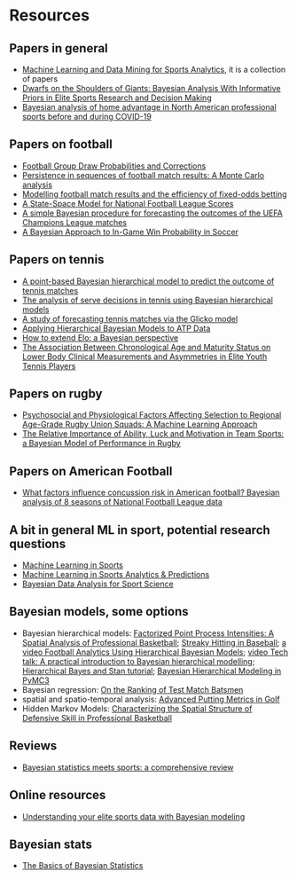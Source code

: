# Resources

## Papers in general
- [Machine Learning and Data Mining for Sports Analytics](https://link.springer.com/book/10.1007/978-3-030-17274-9), it is a collection of papers
- [Dwarfs on the Shoulders of Giants: Bayesian Analysis With Informative Priors in Elite Sports Research and Decision Making](https://www.frontiersin.org/articles/10.3389/fspor.2022.793603/full)
- [Bayesian analysis of home advantage in North American professional sports before and during COVID-19](https://www.nature.com/articles/s41598-021-93533-w)
 
 
 
## Papers on football
- [Football Group Draw Probabilities and Corrections](https://arxiv.org/abs/2205.06578)
- [Persistence in sequences of football match results: A Monte Carlo analysis](https://www.sciencedirect.com/science/article/abs/pii/S0377221702006811)
- [Modelling football match results and the efficiency of fixed-odds betting](https://www.stat.berkeley.edu/~aldous/157/Papers/goddard.pdf)
- [A State-Space Model for National Football League Scores](https://www.jstor.org/stable/2669599)
- [A simple Bayesian procedure for forecasting the outcomes of the UEFA Champions League matches](https://arxiv.org/ftp/arxiv/papers/1501/1501.05831.pdf)
- [A Bayesian Approach to In-Game Win Probability in Soccer](https://dl.acm.org/doi/abs/10.1145/3447548.3467194?casa_token=ST0B_-86gWAAAAAA:KG7kSPv0HW4OsMaFc7KlADxcnYkqADRb8LCn1OARMY9657N1l-Wrw0DyFchCuWu0CBFZEk6dHN5p)

## Papers on tennis
- [A point-based Bayesian hierarchical model to predict the outcome of tennis matches](https://www.degruyter.com/document/doi/10.1515/jqas-2018-0008/html?casa_token=dvyp1t--mwoAAAAA:Huf-X0Wlzv1lI_3vVp-vRI_SbvoFXLWfhaFGuxHcqUgYaEv5pp9DuyO0Ff0I2-1_P-RzyYOpuw)
- [The analysis of serve decisions in tennis using Bayesian hierarchical models](https://link.springer.com/article/10.1007/s10479-021-04481-7)
- [A study of forecasting tennis matches via the Glicko model](https://journals.plos.org/plosone/article?id=10.1371/journal.pone.0266838)
- [Applying Hierarchical Bayesian Models to ATP Data](https://www.stat.cmu.edu/cmsac/conference/2021/assets/pdf/HoraceShew.pdf)
- [How to extend Elo: a Bayesian perspective](https://www.degruyter.com/document/doi/10.1515/jqas-2020-0066/html?casa_token=nqKAc0N03CUAAAAA:muZb14klBEzY9paXCkYXLuQw822TVmvJazYoyJvvMEVXtB32ag1BniYjkklBLUKE3gN8NuHXkg)
- [The Association Between Chronological Age and Maturity Status on Lower Body Clinical Measurements and Asymmetries in Elite Youth Tennis Players](https://journals.sagepub.com/doi/full/10.1177/19417381221083319?casa_token=fbmzovvUPLIAAAAA%3Atn-TgD8auFXQ3ibxTTYcYvltrr-RqPBiDWl_dY_aqDGtRyQYXexQ9g4mwedVr8rHSfnm2-fOdNJA)

## Papers on rugby
- [Psychosocial and Physiological Factors Affecting Selection to Regional Age-Grade Rugby Union Squads: A Machine Learning Approach](https://www.mdpi.com/2075-4663/10/3/35?utm_campaign=releaseissue_sportsutm_medium=emailutm_source=releaseissueutm_term=titlelink7)
- [The Relative Importance of Ability, Luck and Motivation in Team Sports: a Bayesian Model of Performance in Rugby](https://arxiv.org/abs/2110.00001)

## Papers on American Football
- [What factors influence concussion risk in American football? Bayesian analysis of 8 seasons of National Football League data](https://www.medrxiv.org/content/10.1101/2022.01.29.22270096v1)

## A bit in general ML in sport, potential research questions
- [Machine Learning in Sports](https://drops.dagstuhl.de/opus/volltexte/2022/15917/pdf/dagrep_v011_i009_p045_21411.pdf)
- [Machine Learning in Sports Analytics & Predictions](https://intellectdata.com/machine-learning-in-sports-analytics-predictions/)
- [Bayesian Data Analysis for Sport Science](https://sportrxiv.org/index.php/server/preprint/view/116/version/128)


## Bayesian models, some options

- Bayesian hierarchical models: [Factorized Point Process Intensities: A Spatial Analysis of Professional Basketball](https://arxiv.org/abs/1401.0942); [Streaky Hitting in Baseball](https://www.stat.berkeley.edu/~aldous/157/Papers/albert_streaky.pdf); [a video Football Analytics Using Hierarchical Bayesian Models](https://www.youtube.com/watch?v=PPQ7RykrYK8); [video Tech talk: A practical introduction to Bayesian hierarchical modelling](https://www.youtube.com/watch?v=38yOWMMCeMk); [Hierarchical Bayes and Stan tutorial](https://medium.com/@nikhil_garg/hierarchical-bayes-and-stan-tutorial-example-7df7d4d5193); [Bayesian Hierarchical Modeling in PyMC3](https://towardsdatascience.com/bayesian-hierarchical-modeling-in-pymc3-d113c97f5149)
- Bayesian regression: [On the Ranking of Test Match Batsmen](https://arxiv.org/abs/1806.05496)
- spatial and spatio-temporal analysis: [Advanced Putting Metrics in Golf](https://www.sfu.ca/~tswartz/papers/putting.pdf)
- Hidden Markov Models: [Characterizing the Spatial Structure of Defensive Skill in Professional Basketball](https://arxiv.org/pdf/1405.0231.pdf)

## Reviews
- [Bayesian statistics meets sports: a comprehensive review](https://www.degruyter.com/document/doi/10.1515/jqas-2018-0106/html?lang=en#j_jqas-2018-0106_ref_126_w2aab3b7d330b1b6b1ab2b2d126Aa)

## Online resources
- [Understanding your elite sports data with Bayesian modeling](https://www.linkedin.com/pulse/understanding-your-elite-sports-data-bayesian-ric-porteous/)

## Bayesian stats
- [The Basics of Bayesian Statistics](https://github.com/jbrea/MLCourse)
